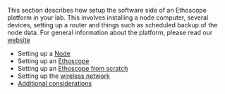 This section describes how setup the software side of an Ethoscope platform in your lab.
This involves installing a node computer, several devices, setting up a router and things such as scheduled backup of the node data.
For general information about the platform, please read our [website](http://gilestrolab.github.io/ethoscope/)

* Setting up a [Node](node.md)
* Setting up an [Ethoscope](ethoscope.md)
* Setting up an [Ethoscope from scratch](ethoscope_scratch.md)
* Setting up the [wireless network](network.md)
* [Additional considerations](additional.md)
